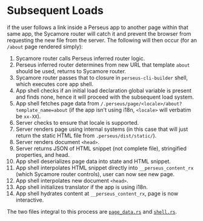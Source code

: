 # Subsequent Loads

if the user follows a link inside a Perseus app to another page within that same app, the Sycamore router will catch it and prevent the browser from requesting the new file from the server. The following will then occur (for an `/about` page rendered simply):

1. Sycamore router calls Perseus inferred router logic.
2. Perseus inferred router determines from new URL that template `about` should be used, returns to Sycamore router.
3. Sycamore router passes that to closure in `perseus-cli-builder` shell, which executes core app shell.
4. App shell checks if an initial load declaration global variable is present and finds none, hence it will proceed with the subsequent load system.
5. App shell fetches page data from `/.perseus/page/<locale>/about?template_name=about` (if the app isn't using i18n, `<locale>` will verbatim be `xx-XX`).
6. Server checks to ensure that locale is supported.
7. Server renders page using internal systems (in this case that will just return the static HTML file from `.perseus/dist/static/`).
8. Server renders document `<head>`.
9. Server returns JSON of HTML snippet (not complete file), stringified properties, and head.
10. App shell deserializes page data into state and HTML snippet.
11. App shell interpolates HTML snippet directly into `__perseus_content_rx` (which Sycamore router controls), user can now see new page.
12. App shell interpolates new document `<head>`.
13. App shell initializes translator if the app is using i18n.
14. App shell hydrates content at `__perseus_content_rx`, page is now interactive.

The two files integral to this process are [`page_data.rs`](https://github.com/arctic-hen7/perseus/blob/main/packages/perseus-actix-web/src/page_data.rs) and [`shell.rs`](https://github.com/arctic-hen7/perseus/blob/main/packages/perseus/src/shell.rs).
